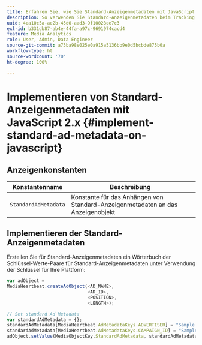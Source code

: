 ```yaml
---
title: Erfahren Sie, wie Sie Standard-Anzeigenmetadaten mit JavaScript 2.x implementieren.
description: So verwenden Sie Standard-Anzeigenmetadaten beim Tracking von Anzeigen in einem Browser mit JavaScript 2.x-Programmen.
uuid: 4ea10c5a-ae2b-45d0-aad3-9f10028ee7c3
exl-id: b331db87-ab4e-44fa-a97c-9691974cacd4
feature: Media Analytics
role: User, Admin, Data Engineer
source-git-commit: a73ba98e025e0a915a5136bb9e0d5bcbde875b0a
workflow-type: ht
source-wordcount: '70'
ht-degree: 100%

---
```


# Implementieren von Standard-Anzeigenmetadaten mit JavaScript 2.x {#implement-standard-ad-metadata-on-javascript}

## Anzeigenkonstanten

| Konstantenname | Beschreibung   |
|---|---|
| `StandardAdMetadata` | Konstante für das Anhängen von Standard-Anzeigenmetadaten an das Anzeigenobjekt |

## Implementieren der Standard-Anzeigenmetadaten

Erstellen Sie für Standard-Anzeigenmetadaten ein Wörterbuch der Schlüssel-Werte-Paare für Standard-Anzeigenmetadaten unter Verwendung der Schlüssel für Ihre Plattform:

```js
var adObject =  
MediaHeartbeat.createAdObject(<AD_NAME>,  
                              <AD_ID>,  
                              <POSITION>,  
                              <LENGTH>);

// Set standard Ad Metadata
var standardAdMetadata = {};
standardAdMetadata[MediaHeartbeat.AdMetadataKeys.ADVERTISER] = "Sample Advertiser";
standardAdMetadata[MediaHeartbeat.AdMetadataKeys.CAMPAIGN_ID] = "Sample Campaign";
adObject.setValue(MediaObjectKey.StandardAdMetadata, standardAdMetadata);
```
